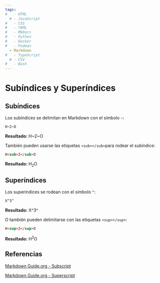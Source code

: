 ```yaml
---
tags:
#   - HTML
  # - JavaScript
#   - CSS
#   - YAML
#   - MkDocs
#   - Python
#   - Docker
#   - Podman
  - Markdown
#   - TypeScript
  # - CSV
#   - Bash
---
```





# Subíndices y Superíndices

## Subíndices

Los subíndices se delimitan en Markdown con el símbolo `~`:


``` md title="Subíndices - formato MD"
H~2~O
```

**Resultado:** H~2~O


También pueden usarse las etiquetas `<sub></sub>`para rodear el subíndice:


``` md title="Subíndices - formato HTML"
H<sub>2</sub>O    
```

**Resultado:** H<sub>2</sub>O    



## Superíndices


Los superíndices se rodean con el símbolo `^`:

``` md title="Superíndices - formato MD"
X^3^  
```

**Resultado:** X^3^  

O también pueden delimitarse con las etiquetas `<sup></sup>`:


``` md title="Superíndices - formato HTML"
H<sup>2</sup>O    
```

**Resultado:** H<sup>2</sup>O    




## Referencias



[Markdown Guide.org  - Subscript](https://www.markdownguide.org/extended-syntax/#subscript)

[Markdown Guide.org  - Superscript](https://www.markdownguide.org/extended-syntax/#superscript)

